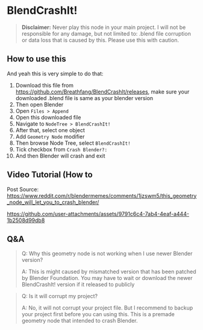 # BlendCrashIt!
> **Disclaimer:** Never play this node in your main project. I will not be responsible for any damage, but not limited to: .blend file corruption or data loss that is caused by this. Please use this with caution.


## How to use this
And yeah this is very simple to do that:
1. Download this file from https://github.com/Breathfang/BlendCrashIt/releases, make sure your downloaded .blend file is same as your blender version
2. Then open Blender
3. Open `Files > Append`
4. Open this downloaded file
5. Navigate to `NodeTree > BlendCrashIt!`
6. After that, select one object
7. Add `Geometry Node` modifier
8. Then browse Node Tree, select `BlendCrashIt!`
9. Tick checkbox from `Crash Blender?:`
10. And then Blender will crash and exit

## Video Tutorial (How to 

Post Source: https://www.reddit.com/r/blendermemes/comments/1jzswm5/this_geometry_node_will_let_you_to_crash_blender/

https://github.com/user-attachments/assets/9791c6c4-7ab4-4eaf-a444-1b2508d99db8



## Q&A
> Q: Why this geometry node is not working when I use newer Blender version?
> 
> A: This is might caused by mismatched version that has been patched by Blender Foundation. You may have to wait or download the newer BlendCrashIt! version if it released to publicly

> Q: Is it will corrupt my project?
> 
> A: No, it will not corrupt your project file. But I recommend to backup your project first before you can using this. This is a premade geometry node that intended to crash Blender.
